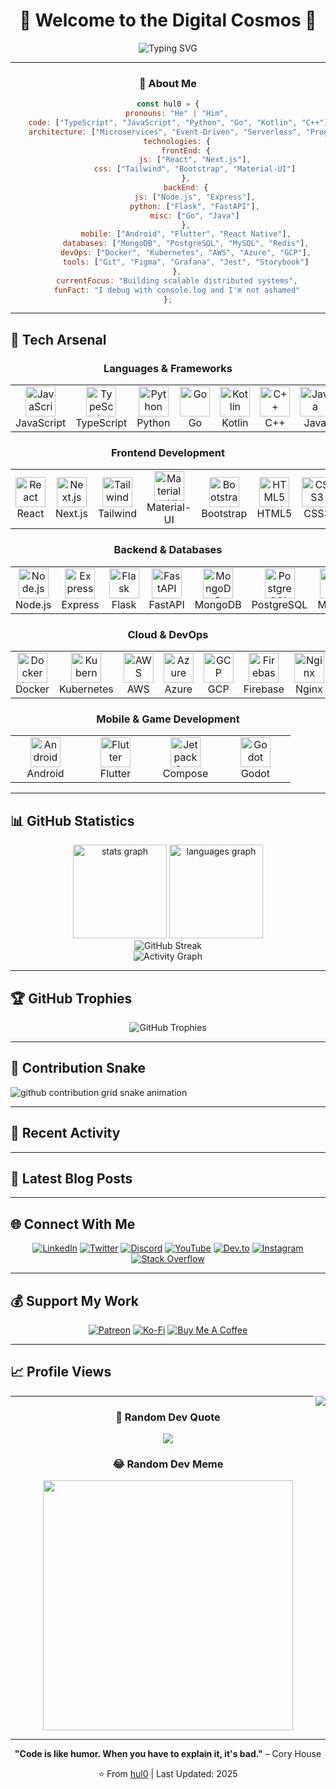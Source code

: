 <div align="center">

# 🌌 Welcome to the Digital Cosmos 🌌

<img src="https://readme-typing-svg.demolab.com?font=Fira+Code&size=32&duration=2800&pause=2000&color=A855F7&center=true&vCenter=true&width=940&lines=Full+Stack+Architect+%7C+Cybersecurity+Engineer;Building+the+Future%2C+One+Commit+at+a+Time;Open+Source+Enthusiast+%7C+Problem+Solver" alt="Typing SVG" />

</div>

---

<div align="center">
  
### 💫 About Me

```javascript
const hul0 = {
    pronouns: "He" | "Him",
    code: ["TypeScript", "JavaScript", "Python", "Go", "Kotlin", "C++"],
    architecture: ["Microservices", "Event-Driven", "Serverless", "Progressive Web Apps"],
    technologies: {
        frontEnd: {
            js: ["React", "Next.js"],
            css: ["Tailwind", "Bootstrap", "Material-UI"]
        },
        backEnd: {
            js: ["Node.js", "Express"],
            python: ["Flask", "FastAPI"],
            misc: ["Go", "Java"]
        },
        mobile: ["Android", "Flutter", "React Native"],
        databases: ["MongoDB", "PostgreSQL", "MySQL", "Redis"],
        devOps: ["Docker", "Kubernetes", "AWS", "Azure", "GCP"],
        tools: ["Git", "Figma", "Grafana", "Jest", "Storybook"]
    },
    currentFocus: "Building scalable distributed systems",
    funFact: "I debug with console.log and I'm not ashamed"
};
```

</div>

---

## 🚀 Tech Arsenal

<div align="center">

### Languages & Frameworks

<table>
<tr>
<td align="center" width="96">
<img src="https://cdn.jsdelivr.net/gh/devicons/devicon/icons/javascript/javascript-original.svg" width="48" height="48" alt="JavaScript" />
<br>JavaScript
</td>
<td align="center" width="96">
<img src="https://cdn.jsdelivr.net/gh/devicons/devicon/icons/typescript/typescript-original.svg" width="48" height="48" alt="TypeScript" />
<br>TypeScript
</td>
<td align="center" width="96">
<img src="https://cdn.jsdelivr.net/gh/devicons/devicon/icons/python/python-original.svg" width="48" height="48" alt="Python" />
<br>Python
</td>
<td align="center" width="96">
<img src="https://cdn.jsdelivr.net/gh/devicons/devicon/icons/go/go-original.svg" width="48" height="48" alt="Go" />
<br>Go
</td>
<td align="center" width="96">
<img src="https://cdn.jsdelivr.net/gh/devicons/devicon/icons/kotlin/kotlin-original.svg" width="48" height="48" alt="Kotlin" />
<br>Kotlin
</td>
<td align="center" width="96">
<img src="https://cdn.jsdelivr.net/gh/devicons/devicon/icons/cplusplus/cplusplus-original.svg" width="48" height="48" alt="C++" />
<br>C++
</td>
<td align="center" width="96">
<img src="https://cdn.jsdelivr.net/gh/devicons/devicon/icons/java/java-original.svg" width="48" height="48" alt="Java" />
<br>Java
</td>
<td align="center" width="96">
<img src="https://cdn.jsdelivr.net/gh/devicons/devicon/icons/php/php-original.svg" width="48" height="48" alt="PHP" />
<br>PHP
</td>
</tr>
</table>

### Frontend Development

<table>
<tr>
<td align="center" width="96">
<img src="https://cdn.jsdelivr.net/gh/devicons/devicon/icons/react/react-original.svg" width="48" height="48" alt="React" />
<br>React
</td>
<td align="center" width="96">
<img src="https://cdn.jsdelivr.net/gh/devicons/devicon/icons/nextjs/nextjs-original.svg" width="48" height="48" alt="Next.js" />
<br>Next.js
</td>
<td align="center" width="96">
<img src="https://cdn.jsdelivr.net/gh/devicons/devicon/icons/tailwindcss/tailwindcss-original-wordmark.svg" width="48" height="48" alt="Tailwind" />
<br>Tailwind
</td>
<td align="center" width="96">
<img src="https://cdn.jsdelivr.net/gh/devicons/devicon/icons/materialui/materialui-original.svg" width="48" height="48" alt="Material-UI" />
<br>Material-UI
</td>
<td align="center" width="96">
<img src="https://cdn.jsdelivr.net/gh/devicons/devicon/icons/bootstrap/bootstrap-original.svg" width="48" height="48" alt="Bootstrap" />
<br>Bootstrap
</td>
<td align="center" width="96">
<img src="https://cdn.jsdelivr.net/gh/devicons/devicon/icons/html5/html5-original.svg" width="48" height="48" alt="HTML5" />
<br>HTML5
</td>
<td align="center" width="96">
<img src="https://cdn.jsdelivr.net/gh/devicons/devicon/icons/css3/css3-original.svg" width="48" height="48" alt="CSS3" />
<br>CSS3
</td>
<td align="center" width="96">
<img src="https://cdn.jsdelivr.net/gh/devicons/devicon/icons/figma/figma-original.svg" width="48" height="48" alt="Figma" />
<br>Figma
</td>
</tr>
</table>

### Backend & Databases

<table>
<tr>
<td align="center" width="96">
<img src="https://cdn.jsdelivr.net/gh/devicons/devicon/icons/nodejs/nodejs-original.svg" width="48" height="48" alt="Node.js" />
<br>Node.js
</td>
<td align="center" width="96">
<img src="https://cdn.jsdelivr.net/gh/devicons/devicon/icons/express/express-original.svg" width="48" height="48" alt="Express" />
<br>Express
</td>
<td align="center" width="96">
<img src="https://cdn.jsdelivr.net/gh/devicons/devicon/icons/flask/flask-original.svg" width="48" height="48" alt="Flask" />
<br>Flask
</td>
<td align="center" width="96">
<img src="https://cdn.jsdelivr.net/gh/devicons/devicon/icons/fastapi/fastapi-original.svg" width="48" height="48" alt="FastAPI" />
<br>FastAPI
</td>
<td align="center" width="96">
<img src="https://cdn.jsdelivr.net/gh/devicons/devicon/icons/mongodb/mongodb-original.svg" width="48" height="48" alt="MongoDB" />
<br>MongoDB
</td>
<td align="center" width="96">
<img src="https://cdn.jsdelivr.net/gh/devicons/devicon/icons/postgresql/postgresql-original.svg" width="48" height="48" alt="PostgreSQL" />
<br>PostgreSQL
</td>
<td align="center" width="96">
<img src="https://cdn.jsdelivr.net/gh/devicons/devicon/icons/mysql/mysql-original.svg" width="48" height="48" alt="MySQL" />
<br>MySQL
</td>
<td align="center" width="96">
<img src="https://cdn.jsdelivr.net/gh/devicons/devicon/icons/redis/redis-original.svg" width="48" height="48" alt="Redis" />
<br>Redis
</td>
</tr>
</table>

### Cloud & DevOps

<table>
<tr>
<td align="center" width="96">
<img src="https://cdn.jsdelivr.net/gh/devicons/devicon/icons/docker/docker-original.svg" width="48" height="48" alt="Docker" />
<br>Docker
</td>
<td align="center" width="96">
<img src="https://cdn.jsdelivr.net/gh/devicons/devicon/icons/kubernetes/kubernetes-plain.svg" width="48" height="48" alt="Kubernetes" />
<br>Kubernetes
</td>
<td align="center" width="96">
<img src="https://cdn.jsdelivr.net/gh/devicons/devicon/icons/amazonwebservices/amazonwebservices-line-wordmark.svg" width="48" height="48" alt="AWS" />
<br>AWS
</td>
<td align="center" width="96">
<img src="https://cdn.jsdelivr.net/gh/devicons/devicon/icons/azure/azure-original.svg" width="48" height="48" alt="Azure" />
<br>Azure
</td>
<td align="center" width="96">
<img src="https://cdn.jsdelivr.net/gh/devicons/devicon/icons/googlecloud/googlecloud-original.svg" width="48" height="48" alt="GCP" />
<br>GCP
</td>
<td align="center" width="96">
<img src="https://cdn.jsdelivr.net/gh/devicons/devicon/icons/firebase/firebase-plain.svg" width="48" height="48" alt="Firebase" />
<br>Firebase
</td>
<td align="center" width="96">
<img src="https://cdn.jsdelivr.net/gh/devicons/devicon/icons/nginx/nginx-original.svg" width="48" height="48" alt="Nginx" />
<br>Nginx
</td>
<td align="center" width="96">
<img src="https://cdn.jsdelivr.net/gh/devicons/devicon/icons/grafana/grafana-original.svg" width="48" height="48" alt="Grafana" />
<br>Grafana
</td>
</tr>
</table>

### Mobile & Game Development

<table>
<tr>
<td align="center" width="96">
<img src="https://cdn.jsdelivr.net/gh/devicons/devicon/icons/android/android-original.svg" width="48" height="48" alt="Android" />
<br>Android
</td>
<td align="center" width="96">
<img src="https://cdn.jsdelivr.net/gh/devicons/devicon/icons/flutter/flutter-original.svg" width="48" height="48" alt="Flutter" />
<br>Flutter
</td>
<td align="center" width="96">
<img src="https://cdn.jsdelivr.net/gh/devicons/devicon/icons/jetpackcompose/jetpackcompose-original.svg" width="48" height="48" alt="Jetpack Compose" />
<br>Compose
</td>
<td align="center" width="96">
<img src="https://cdn.jsdelivr.net/gh/devicons/devicon/icons/godot/godot-original.svg" width="48" height="48" alt="Godot" />
<br>Godot
</td>
</tr>
</table>

</div>

---

## 📊 GitHub Statistics

<div align="center">
  <img src="https://github-readme-stats.vercel.app/api?username=hul0&hide_title=false&hide_rank=false&show_icons=true&include_all_commits=true&count_private=true&disable_animations=false&theme=dracula&locale=en&hide_border=false&order=1" height="150" alt="stats graph"  />
  <img src="https://github-readme-stats.vercel.app/api/top-langs?username=hul0&locale=en&hide_title=false&layout=compact&card_width=320&langs_count=8&theme=dracula&hide_border=false&order=2" height="150" alt="languages graph"  />
</div>

<div align="center">
  <img src="https://streak-stats.demolab.com?user=hul0&theme=dracula&hide_border=false&date_format=M%20j%5B%2C%20Y%5D" alt="GitHub Streak" />
</div>

<div align="center">
  <img src="https://github-readme-activity-graph.vercel.app/graph?username=hul0&theme=dracula&hide_border=false&area=true" alt="Activity Graph" />
</div>

---

## 🏆 GitHub Trophies

<div align="center">
  <img src="https://github-profile-trophy.vercel.app/?username=hul0&theme=dracula&no-frame=false&no-bg=false&margin-w=4&row=1" alt="GitHub Trophies" />
</div>

---

## 🐍 Contribution Snake

<picture>
  <source media="(prefers-color-scheme: dark)" srcset="https://raw.githubusercontent.com/hul0/hul0/output/github-contribution-grid-snake-dark.svg">
  <source media="(prefers-color-scheme: light)" srcset="https://raw.githubusercontent.com/hul0/hul0/output/github-contribution-grid-snake.svg">
  <img alt="github contribution grid snake animation" src="https://raw.githubusercontent.com/hul0/hul0/output/github-contribution-grid-snake.svg">
</picture>

---

## 💼 Recent Activity

<!--START_SECTION:activity-->
<!--END_SECTION:activity-->

---

## 📝 Latest Blog Posts

<!-- BLOG-POST-LIST:START -->
<!-- BLOG-POST-LIST:END -->

---

## 🌐 Connect With Me

<div align="center">

[![LinkedIn](https://img.shields.io/badge/LinkedIn-%230077B5.svg?logo=linkedin&logoColor=white)](https://linkedin.com/in/hul0) 
[![Twitter](https://img.shields.io/badge/Twitter-%231DA1F2.svg?logo=Twitter&logoColor=white)](https://twitter.com/hul0) 
[![Discord](https://img.shields.io/badge/Discord-%237289DA.svg?logo=discord&logoColor=white)](https://discord.gg/hul0) 
[![YouTube](https://img.shields.io/badge/YouTube-%23FF0000.svg?logo=YouTube&logoColor=white)](https://youtube.com/@hul0) 
[![Dev.to](https://img.shields.io/badge/Dev.to-0A0A0A?logo=dev.to&logoColor=white)](https://dev.to/hul0) 
[![Instagram](https://img.shields.io/badge/Instagram-%23E4405F.svg?logo=Instagram&logoColor=white)](https://instagram.com/hul0) 
[![Stack Overflow](https://img.shields.io/badge/-Stackoverflow-FE7A16?logo=stack-overflow&logoColor=white)](https://stackoverflow.com/users/hul0) 

</div>

---

## 💰 Support My Work

<div align="center">

[![Patreon](https://img.shields.io/badge/Patreon-F96854?style=for-the-badge&logo=patreon&logoColor=white)](https://patreon.com/hul0) 
[![Ko-Fi](https://img.shields.io/badge/Ko--fi-F16061?style=for-the-badge&logo=ko-fi&logoColor=white)](https://ko-fi.com/hul0) 
[![Buy Me A Coffee](https://img.shields.io/badge/Buy%20Me%20a%20Coffee-ffdd00?style=for-the-badge&logo=buy-me-a-coffee&logoColor=black)](https://buymeacoffee.com/hul0)

</div>

---

## 📈 Profile Views

<div align="center">
  
<img align="right" src="https://visitor-badge.laobi.icu/badge?page_id=hul0.hul0&left_color=darkorange&right_color=mediumvioletred"  />
</div>

---

<div align="center">

### 💭 Random Dev Quote

![](https://quotes-github-readme.vercel.app/api?type=horizontal&theme=radical)

### 😂 Random Dev Meme

<img src='https://randommeme-five.vercel.app/' style="height: 400px;"/>

---

**"Code is like humor. When you have to explain it, it's bad."** – Cory House

⭐️ From [hul0](https://github.com/hul0) | Last Updated: 2025

</div>
